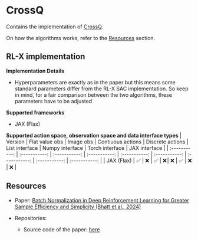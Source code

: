 # CrossQ

Contains the implementation of [CrossQ](https://openreview.net/pdf?id=PczQtTsTIX).

On how the algorithms works, refer to the [Resources](#resources) section.


## RL-X implementation

**Implementation Details**
- Hyperparameters are exactly as in the paper but this means some standard parameters differ from the RL-X SAC implementation. So keep in mind, for a fair comparison between the two algorithms, these parameters have to be adjusted

**Supported frameworks**
- JAX (Flax)

**Supported action space, observation space and data interface types**
| Version | Flat value obs | Image obs | Contiuous actions | Discrete actions | List interface | Numpy interface | Torch interface | JAX interface |
| :-----------: | :-----------: | :-----------: | :-----------: | :-----------: | :-----------: | :-----------: | :-----------: | :-----------: |
| JAX (Flax) | ✅ | ❌ | ✅ | ❌ | ❌ | ✅ | ❌ | ❌ |


## Resources
- Paper: [Batch Normalization in Deep Reinforcement Learning for Greater Sample Efficiency and Simplicity (Bhatt et al., 2024)](https://openreview.net/pdf?id=PczQtTsTIX)

- Repositories:
    - Source code of the paper: [here](https://github.com/adityab/CrossQ/tree/main)
